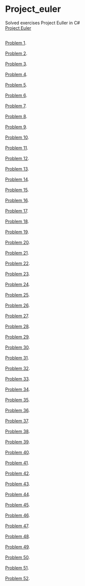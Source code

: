 # Project_euler
 Solved exercises Project Euller in C#
<br>[Project Euler](https://projecteuler.net/archives)<br>


<br>[Problem 1](https://github.com/rafael3do/Project_euler/blob/main/ProjectEuler/Problem1.cs).<br>
<br>[Problem 2](https://github.com/rafael3do/Project_euler/blob/main/ProjectEuler/Problem2.cs).<br>
<br>[Problem 3](https://github.com/rafael3do/Project_euler/blob/main/ProjectEuler/Problem3.cs).<br>
<br>[Problem 4](https://github.com/rafael3do/Project_euler/blob/main/ProjectEuler/Problem4.cs).<br>
<br>[Problem 5](https://github.com/rafael3do/Project_euler/blob/main/ProjectEuler/Problem5.cs).<br>
<br>[Problem 6](https://github.com/rafael3do/Project_euler/blob/main/ProjectEuler/Problem6.cs).<br>
<br>[Problem 7](https://github.com/rafael3do/Project_euler/blob/main/ProjectEuler/Problem7.cs).<br>
<br>[Problem 8](https://github.com/rafael3do/Project_euler/blob/main/ProjectEuler/Problem8.cs).<br>
<br>[Problem 9](https://github.com/rafael3do/Project_euler/blob/main/ProjectEuler/Problem9.cs).<br>
<br>[Problem 10](https://github.com/rafael3do/Project_euler/blob/main/ProjectEuler/Problem10.cs).<br>
<br>[Problem 11](https://github.com/rafael3do/Project_euler/blob/main/ProjectEuler/Problem11.cs).<br>
<br>[Problem 12](https://github.com/rafael3do/Project_euler/blob/main/ProjectEuler/Problem12.cs).<br>
<br>[Problem 13](https://github.com/rafael3do/Project_euler/blob/main/ProjectEuler/Problem13.cs).<br>
<br>[Problem 14](https://github.com/rafael3do/Project_euler/blob/main/ProjectEuler/Problem14.cs).<br>
<br>[Problem 15](https://github.com/rafael3do/Project_euler/blob/main/ProjectEuler/Problem15.cs).<br>
<br>[Problem 16](https://github.com/rafael3do/Project_euler/blob/main/ProjectEuler/Problem16.cs).<br>
<br>[Problem 17](https://github.com/rafael3do/Project_euler/blob/main/ProjectEuler/Problem17.cs).<br>
<br>[Problem 18](https://github.com/rafael3do/Project_euler/blob/main/ProjectEuler/Problem18.cs).<br>
<br>[Problem 19](https://github.com/rafael3do/Project_euler/blob/main/ProjectEuler/Problem19.cs).<br>
<br>[Problem 20](https://github.com/rafael3do/Project_euler/blob/main/ProjectEuler/Problem20.cs).<br>
<br>[Problem 21](https://github.com/rafael3do/Project_euler/blob/main/ProjectEuler/Problem21.cs).<br>
<br>[Problem 22](https://github.com/rafael3do/Project_euler/blob/main/ProjectEuler/Problem22.cs).<br>
<br>[Problem 23](https://github.com/rafael3do/Project_euler/blob/main/ProjectEuler/Problem23.cs).<br>
<br>[Problem 24](https://github.com/rafael3do/Project_euler/blob/main/ProjectEuler/Problem24.cs).<br>
<br>[Problem 25](https://github.com/rafael3do/Project_euler/blob/main/ProjectEuler/Problem25.cs).<br>
<br>[Problem 26](https://github.com/rafael3do/Project_euler/blob/main/ProjectEuler/Problem26.cs).<br>
<br>[Problem 27](https://github.com/rafael3do/Project_euler/blob/main/ProjectEuler/Problem27.cs).<br>
<br>[Problem 28](https://github.com/rafael3do/Project_euler/blob/main/ProjectEuler/Problem28.cs).<br>
<br>[Problem 29](https://github.com/rafael3do/Project_euler/blob/main/ProjectEuler/Problem29.cs).<br>
<br>[Problem 30](https://github.com/rafael3do/Project_euler/blob/main/ProjectEuler/Problem30.cs).<br>
<br>[Problem 31](https://github.com/rafael3do/Project_euler/blob/main/ProjectEuler/Problem31.cs).<br>
<br>[Problem 32](https://github.com/rafael3do/Project_euler/blob/main/ProjectEuler/Problem32.cs).<br>
<br>[Problem 33](https://github.com/rafael3do/Project_euler/blob/main/ProjectEuler/Problem33.cs).<br>
<br>[Problem 34](https://github.com/rafael3do/Project_euler/blob/main/ProjectEuler/Problem34.cs).<br>
<br>[Problem 35](https://github.com/rafael3do/Project_euler/blob/main/ProjectEuler/Problem35.cs).<br>
<br>[Problem 36](https://github.com/rafael3do/Project_euler/blob/main/ProjectEuler/Problem36.cs).<br>
<br>[Problem 37](https://github.com/rafael3do/Project_euler/blob/main/ProjectEuler/Problem37.cs).<br>
<br>[Problem 38](https://github.com/rafael3do/Project_euler/blob/main/ProjectEuler/Problem38.cs).<br>
<br>[Problem 39](https://github.com/rafael3do/Project_euler/blob/main/ProjectEuler/Problem39.cs).<br>
<br>[Problem 40](https://github.com/rafael3do/Project_euler/blob/main/ProjectEuler/Problem40.cs).<br>
<br>[Problem 41](https://github.com/rafael3do/Project_euler/blob/main/ProjectEuler/Problem41.cs).<br>
<br>[Problem 42](https://github.com/rafael3do/Project_euler/blob/main/ProjectEuler/Problem42.cs).<br>
<br>[Problem 43](https://github.com/rafael3do/Project_euler/blob/main/ProjectEuler/Problem43.cs).<br>
<br>[Problem 44](https://github.com/rafael3do/Project_euler/blob/main/ProjectEuler/Problem44.cs).<br>
<br>[Problem 45](https://github.com/rafael3do/Project_euler/blob/main/ProjectEuler/Problem45.cs).<br>
<br>[Problem 46](https://github.com/rafael3do/Project_euler/blob/main/ProjectEuler/Problem46.cs).<br>
<br>[Problem 47](https://github.com/rafael3do/Project_euler/blob/main/ProjectEuler/Problem47.cs).<br>
<br>[Problem 48](https://github.com/rafael3do/Project_euler/blob/main/ProjectEuler/Problem48.cs).<br>
<br>[Problem 49](https://github.com/rafael3do/Project_euler/blob/main/ProjectEuler/Problem49.cs).<br>
<br>[Problem 50](https://github.com/rafael3do/Project_euler/blob/main/ProjectEuler/Problem50.cs).<br>
<br>[Problem 51](https://github.com/rafael3do/Project_euler/blob/main/ProjectEuler/Problem51.cs).<br>
<br>[Problem 52](https://github.com/rafael3do/Project_euler/blob/main/ProjectEuler/Problem52.cs).<br>

